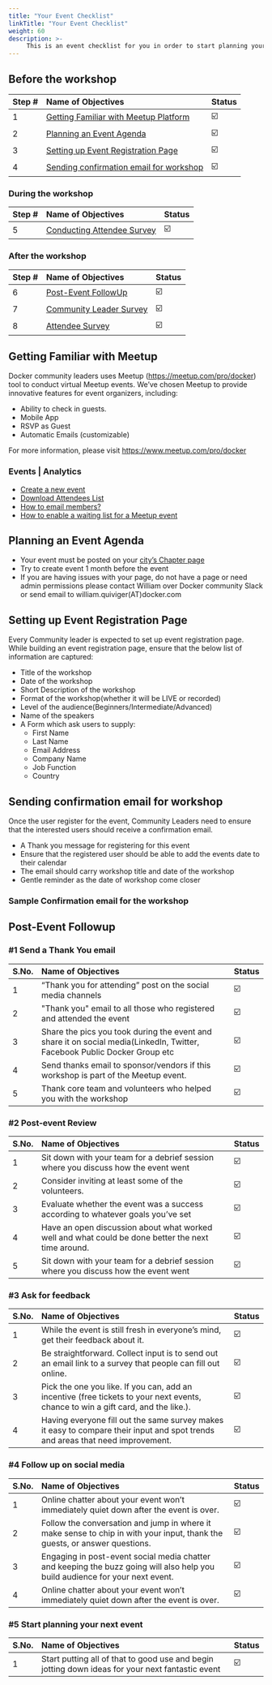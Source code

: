 ```yaml
---
title: "Your Event Checklist"
linkTitle: "Your Event Checklist"
weight: 60
description: >-
     This is an event checklist for you in order to start planning your event.
---
```


## Before the workshop

Step # | Name of Objectives | Status | 
:------------ | :-------------| :-------------|
1 | [Getting Familiar with Meetup Platform](#getting-familiar-with-bevy-virtual) |  ☑️ |
2 | [Planning an Event Agenda](#planning-an-event-agenda) |  ☑️ |
3 | [Setting up Event Registration Page](#setting-up-event-registration-page) | ☑️ |
4 | [Sending confirmation email for workshop](#sending-confirmation-email-for-workshop) |  ☑️ |

### During the workshop

Step # | Name of Objectives | Status | 
:------------ | :-------------| :-------------|
5 | [Conducting Attendee Survey](#conducting-attendee-survey) |  ☑️ |

### After the workshop

Step # | Name of Objectives | Status | 
:------------ | :-------------| :-------------|
6 | [Post-Event FollowUp](#post-event-followup) |  ☑️ |
7 | [Community Leader Survey](#community-leader-survey)  |  ☑️ |
8 | [Attendee Survey](#attendee-survey)  |  ☑️ |

## Getting Familiar with Meetup 

Docker community leaders uses Meetup (https://meetup.com/pro/docker) tool to conduct virtual Meetup events. We’ve chosen Meetup to provide innovative features for event organizers, including:

- Ability to check in guests.
- Mobile App
- RSVP as Guest
- Automatic Emails (customizable)

For more information, please visit https://www.meetup.com/pro/docker


### Events |  Analytics


- [Create a new event](https://help.meetup.com/hc/en-us/articles/360002881251-Creating-an-event)
- [Download Attendees List](https://help.meetup.com/hc/en-us/articles/360004373231-How-do-I-download-print-my-event-attendee-list-)
- [How to email members?](https://help.meetup.com/hc/en-us/articles/360002879371-How-do-I-email-my-members-)
- [How to enable a waiting list for a Meetup event](https://help.meetup.com/hc/en-us/articles/360003883411-Enable-a-waitlist-for-a-Meetup-event)


## Planning an Event Agenda

- Your event must be posted on your [city’s Chapter page](https://meetup.com/)
- Try to create event 1 month before the event
- If you are having issues with your page, do not have a page or need admin permissions please contact William over Docker community Slack or send email to william.quiviger(AT)docker.com



## Setting up Event Registration Page

Every Community leader is expected to set up event registration page. While building an event registration page, ensure that the below list of information are captured:

- Title of the workshop
- Date of the workshop
- Short Description of the workshop
- Format of the workshop(whether it will be LIVE or recorded)
- Level of the audience(Beginners/Intermediate/Advanced)
- Name of the speakers
- A Form which ask users to supply:
   - First Name
   - Last Name
   - Email Address
   - Company Name
   - Job Function
   - Country
   
## Sending confirmation email for workshop

Once the user register for the event, Community Leaders need to ensure that the interested users should receive a confirmation email.

- A Thank you message for registering for this event 
- Ensure that the registered user should be able to add the events date to their calendar
- The email should carry workshop title and date of the workshop
- Gentle reminder as the date of workshop come closer

### Sample Confirmation email for the workshop

## Post-Event Followup

### #1  Send a Thank You email 

S.No. | Name of Objectives | Status | 
:------------ | :-------------| :-------------|
1 | “Thank you for attending” post on the social media channels |  ☑️ |
2 | "Thank you" email to all those who registered and attended the event |  ☑️ |
3 | Share the pics you took during the event and share it on social media(LinkedIn, Twitter, Facebook Public Docker Group etc |  ☑️ |
4 | Send thanks email to sponsor/vendors if this workshop is part of the Meetup event. |  ☑️ |
5 | Thank core team and volunteers who helped you with the workshop |  ☑️ |


### #2 Post-event Review

S.No. | Name of Objectives | Status | 
:------------ | :-------------| :-------------|
1 | Sit down with your team for a debrief session where you discuss how the event went |  ☑️ |
2 | Consider inviting at least some of the volunteers.  |  ☑️ |
3 | Evaluate whether the event was a success according to whatever goals you’ve set |  ☑️ |
4 | Have an open discussion about what worked well and what could be done better the next time around. |  ☑️ |
5 | Sit down with your team for a debrief session where you discuss how the event went |  ☑️ |



### #3 Ask for feedback

S.No. | Name of Objectives | Status | 
:------------ | :-------------| :-------------|
1 | While the event is still fresh in everyone’s mind, get their feedback about it. |  ☑️ |
2 | Be straightforward. Collect input is to send out an email link to a survey that people can fill out online.  |  ☑️ |
3 | Pick the one you like. If you can, add an incentive (free tickets to your next events, chance to win a gift card, and the like.).  |  ☑️ |
4 | Having everyone fill out the same survey makes it easy to compare their input and spot trends and areas that need improvement.   |  ☑️ |


### #4  Follow up on social media

S.No. | Name of Objectives | Status | 
:------------ | :-------------| :-------------|
1 |Online chatter about your event won’t immediately quiet down after the event is over. |  ☑️ |
2 |Follow the conversation and jump in where it make sense to chip in with your input, thank the guests, or answer questions.  |  ☑️ |
3 |Engaging in post-event social media chatter and keeping the buzz going will also help you build audience for your next event.  |  ☑️ |
4 |Online chatter about your event won’t immediately quiet down after the event is over. |  ☑️ |



### #5 Start planning your next event

S.No. | Name of Objectives | Status | 
:------------ | :-------------| :-------------|
1 |Start putting all of that to good use and begin jotting down ideas for your next fantastic event |  ☑️ |
